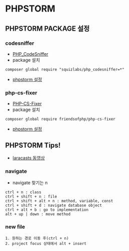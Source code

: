 # PHPSTORM
## PHPSTORM PACKAGE 설정
### codesniffer
- [PHP_CodeSniffer](https://github.com/squizlabs/PHP_CodeSniffer/blob/master/README.md)
- package 설치
```
composer global require "squizlabs/php_codesniffer=*"
```
- [phpstorm 설정](https://confluence.jetbrains.com/display/PhpStorm/PHP+Code+Sniffer+in+PhpStorm)

### php-cs-fixer
- [PHP-CS-Fixer](https://github.com/FriendsOfPHP/PHP-CS-Fixer/blob/2.12/README.rst)
- package 설치
```
composer global require friendsofphp/php-cs-fixer
```
- [phpstorm 설정](https://hackernoon.com/how-to-configure-phpstorm-to-use-php-cs-fixer-1844991e521f)

## PHPSTORM Tips!
- [laracasts 동영상](https://laracasts.com/series/how-to-be-awesome-in-phpstorm)
### navigate
- navigate 찾기는 n 
```
ctrl + n : class
ctrl + shift + n : file
ctrl + shift + alt + n : method, variable, const
ctrl + shift + d : navigate database object
ctrl + alt + b : go to implementation
alt + up | down : move method
```

### new file 
```
1. 원하는 경로 이동 후(ctrl + n) 
2. project focus 상태에서 alt + insert
```
